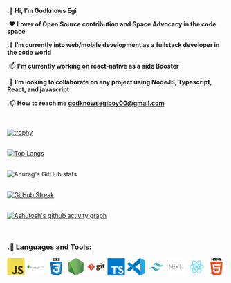 .👋 <strong>Hi, I’m Godknows Egi</strong> 

.❤️ <strong>Lover of Open Source contribution and Space Advocacy in the code space </strong>

.🌱 <strong>I’m currently into web/mobile development as a fullstack developer in the code world</strong>

.📫 <strong>I'm currently working on react-native as a side Booster</strong>

.💞️ <strong>I’m looking to collaborate on any project using NodeJS, Typescript, React, and javascript</strong>

.📫 <strong> How to reach me <a href="mailto:godknowsegiboy00@gmail.com" >godknowsegiboy00@gmail.com</a> </strong>

<br/>


[![trophy](https://github-profile-trophy.vercel.app/?username=Dom000&theme=onedark)](https://github.com/ryo-ma/github-profile-trophy)
<br/>
<br/>

[![Top Langs](https://github-readme-stats.vercel.app/api/top-langs/?username=Dom000&langs_count=10&layout=compact&theme=radical)](https://github.com/anuraghazra/github-readme-stats)
<br/>
<br/>

![Anurag's GitHub stats](https://github-readme-stats.vercel.app/api?username=Dom000&count_private=true&show_icons=true&theme=radical)
<br/>
<br/>

[![GitHub Streak](https://github-readme-streak-stats.herokuapp.com/?user=Dom000&theme=dark)](https://git.io/streak-stats)
<br/>
<br/>


[![Ashutosh's github activity graph](https://activity-graph.herokuapp.com/graph?username=Dom000&theme=github)](https://github.com/ashutosh00710/github-readme-activity-graph)

<br/>



<h3>.🧰 Languages and Tools:</h3>
<div style='display:flex'>
<img  width="40px" src="https://raw.githubusercontent.com/github/explore/80688e429a7d4ef2fca1e82350fe8e3517d3494d/topics/javascript/javascript.png"/>&nbsp &nbsp<img width="40px" src="https://raw.githubusercontent.com/github/explore/80688e429a7d4ef2fca1e82350fe8e3517d3494d/topics/mongodb/mongodb.png"/>&nbsp &nbsp<img  width="40px" src="https://raw.githubusercontent.com/github/explore/80688e429a7d4ef2fca1e82350fe8e3517d3494d/topics/css/css.png"/>&nbsp &nbsp<img  width="40px" src="https://raw.githubusercontent.com/github/explore/80688e429a7d4ef2fca1e82350fe8e3517d3494d/topics/nodejs/nodejs.png"/>&nbsp &nbsp<img  width="40px" src="https://raw.githubusercontent.com/github/explore/80688e429a7d4ef2fca1e82350fe8e3517d3494d/topics/git/git.png"/>&nbsp &nbsp<img  width="40px" src="https://raw.githubusercontent.com/github/explore/80688e429a7d4ef2fca1e82350fe8e3517d3494d/topics/typescript/typescript.png"/>&nbsp &nbsp<img  width="40px" src="https://raw.githubusercontent.com/github/explore/80688e429a7d4ef2fca1e82350fe8e3517d3494d/topics/visual-studio-code/visual-studio-code.png"/>&nbsp &nbsp<img  width="40px" src="https://raw.githubusercontent.com/github/explore/882462b8ecc337fd9c9b2572bc463a1cbc88fb6a/topics/tailwind/tailwind.png"/>&nbsp &nbsp<img  width="40px" src="https://raw.githubusercontent.com/github/explore/28b02bbc9ad9f7a503c43775aebeb515dc2da5fc/topics/nextjs/nextjs.png"/>&nbsp &nbsp<img  width="40px" src="https://raw.githubusercontent.com/github/explore/80688e429a7d4ef2fca1e82350fe8e3517d3494d/topics/react/react.png"/>&nbsp &nbsp<img  width="40px" src="https://raw.githubusercontent.com/github/explore/80688e429a7d4ef2fca1e82350fe8e3517d3494d/topics/html/html.png"/>
 
  
  
  
</div>

